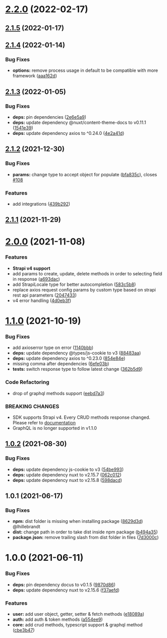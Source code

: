 # [2.2.0](https://github.com/Stun3R/strapi-sdk-js/compare/v2.1.5...v2.2.0) (2022-02-17)

## [2.1.5](https://github.com/Stun3R/strapi-sdk-js/compare/v2.1.4...v2.1.5) (2022-01-17)

## [2.1.4](https://github.com/Stun3R/strapi-sdk-js/compare/v2.1.3...v2.1.4) (2022-01-14)


### Bug Fixes

* **options:** remove process usage in default to be compatible with more framework ([aaa162d](https://github.com/Stun3R/strapi-sdk-js/commit/aaa162d53bc656a149da8d2aacc9560a42a11d55))

## [2.1.3](https://github.com/Stun3R/strapi-sdk-js/compare/v2.1.2...v2.1.3) (2022-01-05)


### Bug Fixes

* **deps:** pin dependencies ([2e6e5a9](https://github.com/Stun3R/strapi-sdk-js/commit/2e6e5a984e3c3bce226bdb0a55218d6707cc0488))
* **deps:** update dependency @nuxt/content-theme-docs to v0.11.1 ([1541e39](https://github.com/Stun3R/strapi-sdk-js/commit/1541e392bb9e70ee7cdc65fa1362358518c0d084))
* **deps:** update dependency axios to ^0.24.0 ([4e2a41d](https://github.com/Stun3R/strapi-sdk-js/commit/4e2a41d5a3ffca07cf502d488ce9caea809f4bbc))

## [2.1.2](https://github.com/Stun3R/strapi-sdk-js/compare/v2.1.1...v2.1.2) (2021-12-30)


### Bug Fixes

* **params:** change type to accept object for populate ([bfa835c](https://github.com/Stun3R/strapi-sdk-js/commit/bfa835c6d01425049f7d675f96316516d59bca5d)), closes [#108](https://github.com/Stun3R/strapi-sdk-js/issues/108)


### Features

* add integrations ([439b292](https://github.com/Stun3R/strapi-sdk-js/commit/439b2926e474c06a0e581f9af7c1ad08c5eb7282))

## [2.1.1](https://github.com/Stun3R/strapi-sdk-js/compare/v2.1.0...v2.1.1) (2021-11-29)

# [2.0.0](https://github.com/Stun3R/strapi-sdk-js/compare/v1.1.0...v2.0.0) (2021-11-08)


### Features

* **Strapi v4 support**
* add params to create, update, delete methods in order to selecting field in response ([a693dac](https://github.com/Stun3R/strapi-sdk-js/commit/a693dac21101260125db8672229644387b2ee3e4))
* add StrapiLocale type for better autocompletion ([583c5b8](https://github.com/Stun3R/strapi-sdk-js/commit/583c5b8d561426c581f31ed6d335fc322411be71))
* replace axios request config params by custom type based on strapi rest api parameters ([2047433](https://github.com/Stun3R/strapi-sdk-js/commit/2047433f93aaae9b4eaeb0c7f4b49cccfb46f770))
* v4 error handling ([4d0eb3f](https://github.com/Stun3R/strapi-sdk-js/commit/4d0eb3f50ed9796e7dd3837cd45a2d926e9679d5))

# [1.1.0](https://github.com/Stun3R/strapi-sdk-js/compare/v1.0.2...v1.1.0) (2021-10-19)


### Bug Fixes

* add axioserror type on error ([1140bbb](https://github.com/Stun3R/strapi-sdk-js/commit/1140bbb990c37e492aa8d457a1e65ff5a0ac24ed))
* **deps:** update dependency @types/js-cookie to v3 ([88483aa](https://github.com/Stun3R/strapi-sdk-js/commit/88483aa0ff841c440716bbe1014ff8a6ef58c27f))
* **deps:** update dependency axios to ^0.23.0 ([854e84e](https://github.com/Stun3R/strapi-sdk-js/commit/854e84e02cdb818a69dddfecb8c1530f791609c4))
* missing comma after dependencies ([6efe03b](https://github.com/Stun3R/strapi-sdk-js/commit/6efe03b1713c5df97a077d3c5db43022d3fcc3f6))
* **tests:** switch response type to follow latest change ([362b5d9](https://github.com/Stun3R/strapi-sdk-js/commit/362b5d911ffb9fbeb37de7678dd60b97c7dbf2f6))


### Code Refactoring

* drop of graphql methods support ([eebd7a3](https://github.com/Stun3R/strapi-sdk-js/commit/eebd7a34ddbce216ba0e8b3f5a3f95c0a0a5add5))


### BREAKING CHANGES

* SDK supports Strapi v4. Every CRUD methods response changed. Please refer to [documentation](https://strapi-sdk-js.netlify.app)
* GraphQL is no longer supported in v1.1.0

## [1.0.2](https://github.com/Stun3R/strapi-sdk-js/compare/v1.0.1...v1.0.2) (2021-08-30)


### Bug Fixes

* **deps:** update dependency js-cookie to v3 ([54be993](https://github.com/Stun3R/strapi-sdk-js/commit/54be993f1c02949fb320786bca409681eb6c9ed0))
* **deps:** update dependency nuxt to v2.15.7 ([062c012](https://github.com/Stun3R/strapi-sdk-js/commit/062c0121f63746c728f895fcf4b608e3e820826d))
* **deps:** update dependency nuxt to v2.15.8 ([598dacd](https://github.com/Stun3R/strapi-sdk-js/commit/598dacdeab43252d92405fc67882de2c00609b48))

## 1.0.1 (2021-06-17)


### Bug Fixes

* **npm:** dist folder is missing when installing package ([8629d3d](https://github.com/Stun3R/strapi-sdk-js/commit/8629d3d85f399925f1697a5ab39881f47e1fe5fa)) @lhillebrandt
* **dist:** change path in order to take dist inside npm package ([b494a35](https://github.com/Stun3R/strapi-sdk-js/commit/b494a352cb5559a8e9a2e2e931ee30a67836ef82))
* **package.json:** remove trailing slash from dist folder in files ([7d3000c](https://github.com/Stun3R/strapi-sdk-js/commit/7d3000c15f63443d03971bc510cecf86ae530983))

# 1.0.0 (2021-06-11)


### Bug Fixes

* **deps:** pin dependency docus to v0.1.5 ([9870d86](https://github.com/Stun3R/strapi-sdk-js/commit/9870d8669457bd31bfb184dcafc2e90b6fd0ecba))
* **deps:** update dependency nuxt to v2.15.6 ([f37aefd](https://github.com/Stun3R/strapi-sdk-js/commit/f37aefdebbcc9fb6bea8628c5b10c8c706dbc287))


### Features

* **user:** add user object, getter, setter & fetch methods ([e18089a](https://github.com/Stun3R/strapi-sdk-js/commit/e18089ae31446eeaff49c6e8a01250bc5cbe14ac))
* **auth:** add auth & token methods ([a554ee9](https://github.com/Stun3R/strapi-sdk-js/commit/a554ee9930f3dc87e792afaba571e84143707528))
* **core:** add crud methods, typescript support & graphql method ([cbe3b47](https://github.com/Stun3R/strapi-sdk-js/commit/cbe3b475dcdf49e3d6a37d594de2c69db8e185f3))

